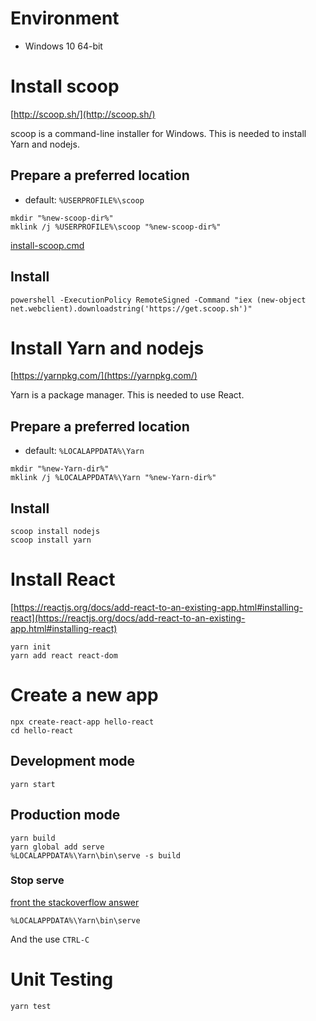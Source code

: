 # Environment
* Windows 10 64-bit


# Install scoop
[http://scoop.sh/](http://scoop.sh/)

scoop is a command-line installer for Windows. This is needed to install Yarn and nodejs.

## Prepare a preferred location
* default: `%USERPROFILE%\scoop`
```
mkdir "%new-scoop-dir%"
mklink /j %USERPROFILE%\scoop "%new-scoop-dir%"
```
[install-scoop.cmd](https://gist.github.com/jinwoo-jeon0/c503487e4f13c7c680d53d58750873b9)

## Install
```
powershell -ExecutionPolicy RemoteSigned -Command "iex (new-object net.webclient).downloadstring('https://get.scoop.sh')"
```


# Install Yarn and nodejs
[https://yarnpkg.com/](https://yarnpkg.com/)

Yarn is a package manager. This is needed to use React.

## Prepare a preferred location
* default: `%LOCALAPPDATA%\Yarn`
```
mkdir "%new-Yarn-dir%"
mklink /j %LOCALAPPDATA%\Yarn "%new-Yarn-dir%"
```

## Install
```
scoop install nodejs
scoop install yarn
```


# Install React
[https://reactjs.org/docs/add-react-to-an-existing-app.html#installing-react](https://reactjs.org/docs/add-react-to-an-existing-app.html#installing-react)

```
yarn init
yarn add react react-dom
```


# Create a new app
```
npx create-react-app hello-react
cd hello-react
```

## Development mode
```
yarn start
```

## Production mode
```
yarn build
yarn global add serve
%LOCALAPPDATA%\Yarn\bin\serve -s build
```
### Stop serve
[front the stackoverflow answer](https://stackoverflow.com/a/48089171/3300315)
```
%LOCALAPPDATA%\Yarn\bin\serve
```
And the use `CTRL-C`


# Unit Testing
```
yarn test
```
